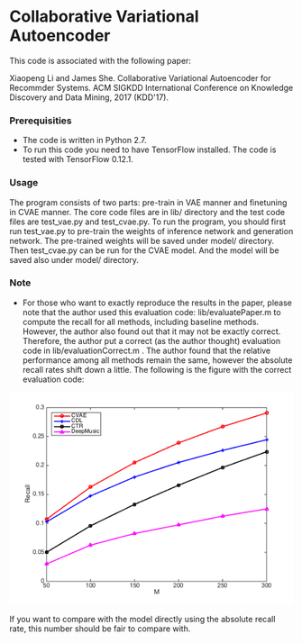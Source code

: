# Collaborative Variational Autoencoder
This code is associated with the following paper:

Xiaopeng Li and James She. Collaborative Variational Autoencoder for Recommder Systems. ACM SIGKDD International Conference on Knowledge Discovery and Data Mining, 2017 (KDD'17).

### Prerequisities
* The code is written in Python 2.7. 
* To run this code you need to have TensorFlow installed. The code is tested with TensorFlow 0.12.1.

### Usage
The program consists of two parts: pre-train in VAE manner and finetuning in CVAE manner. The core code files are in lib/ directory and the test code files are test_vae.py and test_cvae.py. To run the program, you should first run test_vae.py to pre-train the weights of inference network and generation network. The pre-trained weights will be saved under model/ directory. Then test_cvae.py can be run for the CVAE model. And the model will be saved also under model/ directory.

### Note
* For those who want to exactly reproduce the results in the paper, please note that the author used this evaluation code: lib/evaluatePaper.m to compute the recall for all methods, including baseline methods. However, the author also found out that it may not be exactly correct. Therefore, the author put a correct (as the author thought) evaluation code in lib/evaluationCorrect.m . The author found that the relative performance among all methods remain the same, however the absolute recall rates shift down a little. The following is the figure with the correct evaluation code:

![Recall on citeulike-a](image/recall.png)

If you want to compare with the model directly using the absolute recall rate, this number should be fair to compare with.